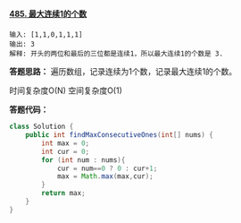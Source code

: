 #### [485. 最大连续1的个数](https://leetcode-cn.com/problems/max-consecutive-ones/)

```
输入: [1,1,0,1,1,1]
输出: 3
解释: 开头的两位和最后的三位都是连续1，所以最大连续1的个数是 3.
```



**答题思路：** 遍历数组，记录连续为1个数，记录最大连续1的个数。

时间复杂度O(N)     空间复杂度O(1)



**答题代码：**

```java
class Solution {
    public int findMaxConsecutiveOnes(int[] nums) {
        int max = 0;
        int cur = 0;
        for (int num : nums){
            cur = num==0 ? 0 : cur+1;
            max = Math.max(max,cur);
        }
        return max;
    }
}
```

